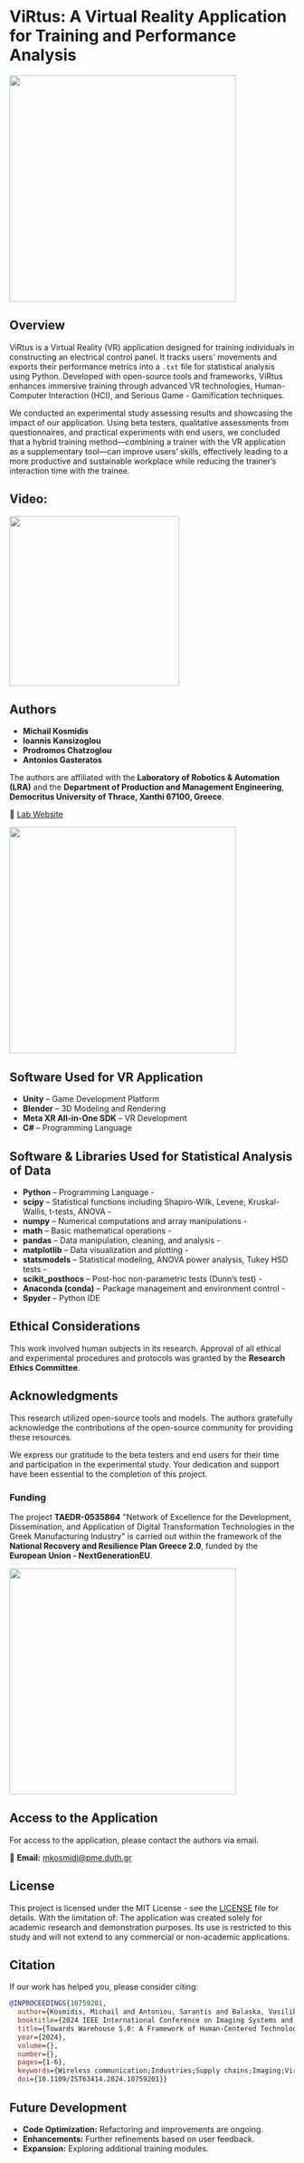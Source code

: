 
# ViRtus: A Virtual Reality Application for Training and Performance Analysis

<img src="https://github.com/user-attachments/assets/8a127a20-6ef7-451c-9930-6b0487453b59" width="400px">


## Overview


ViRtus is a Virtual Reality (VR) application designed for training individuals in constructing an electrical control panel. 
It tracks users' movements and exports their performance metrics into a `.txt` file for statistical analysis using Python. 
Developed with open-source tools and frameworks, ViRtus enhances immersive training through advanced VR technologies, Human-Computer Interaction (HCI), and Serious Game - Gamification techniques.

We conducted an experimental study assessing results and showcasing the impact of our application. 
Using beta testers, qualitative assessments from questionnaires, and practical experiments with end users, we concluded that a hybrid training method—combining a trainer with the VR application as a supplementary tool—can improve users’ skills, effectively leading to a more productive and sustainable workplace while reducing the trainer’s interaction time with the trainee.


## Video:

<a href="https://www.youtube.com/watch?v=ec9R-HtQj-c">
  <img src="https://img.youtube.com/vi/ec9R-HtQj-c/0.jpg" width="300px">
</a>


## Authors

- **Michail Kosmidis**
- **Ioannis Kansizoglou**
- **Prodromos Chatzoglou**
- **Antonios Gasteratos**

The authors are affiliated with the **Laboratory of Robotics & Automation (LRA)** and the **Department of Production and Management Engineering**, **Democritus University of Thrace, Xanthi 67100, Greece**.

🔗 [Lab Website](https://robotics.pme.duth.gr)

<img src="https://github.com/user-attachments/assets/8be25327-b873-42f0-b2c3-851ff91c8d9c" width="400px">


## Software Used for VR Application

- **Unity** – Game Development Platform
- **Blender** – 3D Modeling and Rendering
- **Meta XR All-in-One SDK** – VR Development
- **C#** – Programming Language

## Software & Libraries Used for Statistical Analysis of Data
- **Python** – Programming Language -
- **scipy** – Statistical functions including Shapiro-Wilk, Levene, Kruskal-Wallis, t-tests, ANOVA -
- **numpy** – Numerical computations and array manipulations -
- **math** – Basic mathematical operations -
- **pandas** – Data manipulation, cleaning, and analysis -
- **matplotlib** – Data visualization and plotting -
- **statsmodels** – Statistical modeling, ANOVA power analysis, Tukey HSD tests -
- **scikit_posthocs** – Post-hoc non-parametric tests (Dunn’s test) -
- **Anaconda (conda)** – Package management and environment control -
- **Spyder** – Python IDE


## Ethical Considerations

This work involved human subjects in its research. Approval of all ethical and experimental procedures and protocols was granted by the **Research Ethics Committee**.

## Acknowledgments
<p>
This research utilized open-source tools and models. The authors gratefully acknowledge the contributions of the open-source community for providing these resources.

We express our gratitude to the beta testers and end users for their time and participation in the experimental study. Your dedication and support have been essential to the completion of this project.

### Funding
The project **TAEDR-0535864** "Network of Excellence for the Development, Dissemination, and Application of Digital Transformation Technologies in the Greek Manufacturing Industry" is carried out within the framework of the **National Recovery and Resilience Plan Greece 2.0**, funded by the **European Union - NextGenerationEU**.
</p>
<img src="https://github.com/user-attachments/assets/d2add64a-15c1-440c-be6f-bc43509de7c7" width="400px">


## Access to the Application

For access to the application, please contact the authors via email.

📧 **Email:** [mkosmidi@pme.duth.gr](mailto:mkosmidi@pme.duth.gr)

## License

This project is licensed under the MIT License - see the [LICENSE](LICENSE) file for details.
With the limitation of: The application was created solely for academic research and demonstration purposes. Its use is restricted to this study and will not extend to any commercial or non-academic applications.

## Citation

If our work has helped you, please consider citing:

```bibtex
@INPROCEEDINGS{10759201,
  author={Kosmidis, Michail and Antoniou, Sarantis and Balaska, Vasiliki and Kansizoglou, Ioannis and Gasteratos, Antonios},
  booktitle={2024 IEEE International Conference on Imaging Systems and Techniques (IST)}, 
  title={Towards Warehouse 5.0: A Framework of Human-Centered Technologies}, 
  year={2024},
  volume={},
  number={},
  pages={1-6},
  keywords={Wireless communication;Industries;Supply chains;Imaging;Virtual reality;Industrial robots;Telecommunications;Personnel;Low latency communication;Fifth Industrial Revolution;Augmented Reality;Virtual Reality;5G technology;Warehouse 5.0;vertical industries},
  doi={10.1109/IST63414.2024.10759201}}

```

## Future Development

- **Code Optimization:** Refactoring and improvements are ongoing.
- **Enhancements:** Further refinements based on user feedback.
- **Expansion:** Exploring additional training modules.

